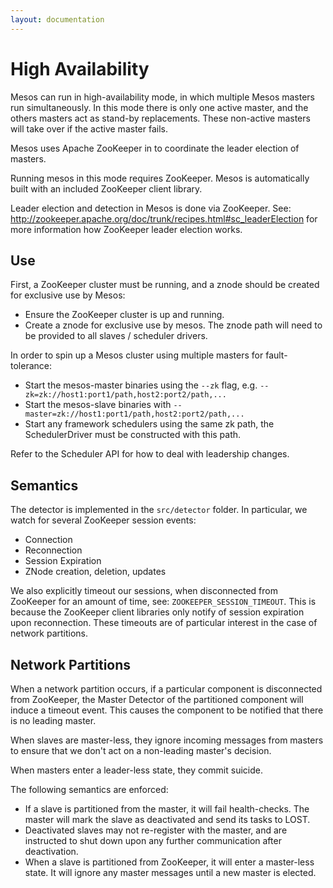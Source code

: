 ```yaml
---
layout: documentation
---
```


# High Availability

Mesos can run in high-availability mode, in which multiple Mesos masters run simultaneously. In this mode there is only one active master, and the others masters act as stand-by replacements. These non-active masters will take over if the active master fails.

Mesos uses Apache ZooKeeper in to coordinate the leader election of masters.

Running mesos in this mode requires ZooKeeper. Mesos is automatically built with an included ZooKeeper client library.

Leader election and detection in Mesos is done via ZooKeeper. See: http://zookeeper.apache.org/doc/trunk/recipes.html#sc_leaderElection for more information how ZooKeeper leader election works.

## Use
First, a ZooKeeper cluster must be running, and a znode should be created for exclusive use by Mesos:

* Ensure the ZooKeeper cluster is up and running.
* Create a znode for exclusive use by mesos. The znode path will need to be provided to all slaves / scheduler drivers.

In order to spin up a Mesos cluster using multiple masters for fault-tolerance:

* Start the mesos-master binaries using the `--zk` flag, e.g. `--zk=zk://host1:port1/path,host2:port2/path,...`
* Start the mesos-slave binaries with `--master=zk://host1:port1/path,host2:port2/path,...`
* Start any framework schedulers using the same zk path, the SchedulerDriver must be constructed with this path.

Refer to the Scheduler API for how to deal with leadership changes.

## Semantics
The detector is implemented in the `src/detector` folder. In particular, we watch for several ZooKeeper session events:

* Connection
* Reconnection
* Session Expiration
* ZNode creation, deletion, updates

We also explicitly timeout our sessions, when disconnected from ZooKeeper for an amount of time, see: `ZOOKEEPER_SESSION_TIMEOUT`. This is because the ZooKeeper client libraries only notify of session expiration upon reconnection. These timeouts are of particular interest in the case of network partitions.

## Network Partitions
When a network partition occurs, if a particular component is disconnected from ZooKeeper, the Master Detector of the partitioned component will induce a timeout event. This causes the component to be notified that there is no leading master.

When slaves are master-less, they ignore incoming messages from masters to ensure that we don't act on a non-leading master's decision.

When masters enter a leader-less state, they commit suicide.

The following semantics are enforced:

* If a slave is partitioned from the master, it will fail health-checks. The master will mark the slave as deactivated and send its tasks to LOST.
* Deactivated slaves may not re-register with the master, and are instructed to shut down upon any further communication after deactivation.
* When a slave is partitioned from ZooKeeper, it will enter a master-less state. It will ignore any master messages until a new master is elected.